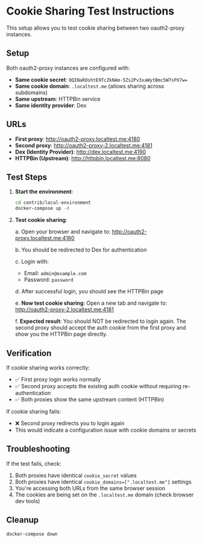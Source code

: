 # Cookie Sharing Test Instructions

This setup allows you to test cookie sharing between two oauth2-proxy instances.

## Setup

Both oauth2-proxy instances are configured with:
- **Same cookie secret**: `OQINaROshtE9TcZkNAm-5Zs2Pv3xaWytBmc5W7sPX7w=`
- **Same cookie domain**: `.localtest.me` (allows sharing across subdomains)
- **Same upstream**: HTTPBin service
- **Same identity provider**: Dex

## URLs

- **First proxy**: http://oauth2-proxy.localtest.me:4180
- **Second proxy**: http://oauth2-proxy-2.localtest.me:4181
- **Dex (Identity Provider)**: http://dex.localtest.me:4190
- **HTTPBin (Upstream)**: http://httpbin.localtest.me:8080

## Test Steps

1. **Start the environment**:
   ```bash
   cd contrib/local-environment
   docker-compose up -d
   ```

2. **Test cookie sharing**:
   
   a. Open your browser and navigate to: http://oauth2-proxy.localtest.me:4180
   
   b. You should be redirected to Dex for authentication
   
   c. Login with:
      - Email: `admin@example.com`
      - Password: `password`
   
   d. After successful login, you should see the HTTPBin page
   
   e. **Now test cookie sharing**: Open a new tab and navigate to: http://oauth2-proxy-2.localtest.me:4181
   
   f. **Expected result**: You should NOT be redirected to login again. The second proxy should accept the auth cookie from the first proxy and show you the HTTPBin page directly.

## Verification

If cookie sharing works correctly:
- ✅ First proxy login works normally
- ✅ Second proxy accepts the existing auth cookie without requiring re-authentication
- ✅ Both proxies show the same upstream content (HTTPBin)

If cookie sharing fails:
- ❌ Second proxy redirects you to login again
- This would indicate a configuration issue with cookie domains or secrets

## Troubleshooting

If the test fails, check:
1. Both proxies have identical `cookie_secret` values
2. Both proxies have identical `cookie_domains=[".localtest.me"]` settings
3. You're accessing both URLs from the same browser session
4. The cookies are being set on the `.localtest.me` domain (check browser dev tools)

## Cleanup

```bash
docker-compose down
